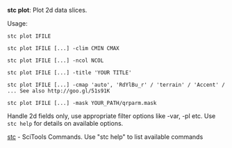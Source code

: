 **stc plot**: Plot 2d data slices.

Usage:

```
stc plot IFILE

stc plot IFILE [...] -clim CMIN CMAX

stc plot IFILE [...] -ncol NCOL

stc plot IFILE [...] -title 'YOUR TITLE'

stc plot IFILE [...] -cmap 'auto', 'RdYlBu_r' / 'terrain' / 'Accent' / ... See also http://goo.gl/51s91K

stc plot IFILE [...] -mask YOUR_PATH/qrparm.mask
```

Handle 2d fields only, use appropriate filter options like -var, -pl etc. Use `stc help` for details on available options.

[stc](https://github.com/MetOffice/stc/blob/main/doc/stc.md) - SciTools Commands. Use "stc help" to list available commands
